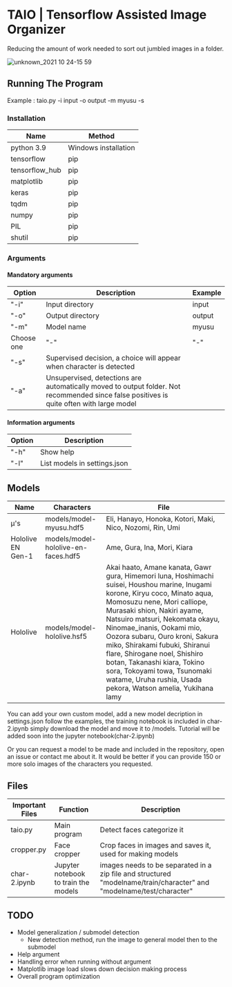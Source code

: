 # TAIO | Tensorflow Assisted Image Organizer 
Reducing the amount of work needed to sort out jumbled images in a folder.

![unknown_2021 10 24-15 59](https://user-images.githubusercontent.com/42926364/138587802-1dab8452-e8d6-462e-823d-8c0a417b9b99.png)

## Running The Program

Example : taio.py -i input -o output -m myusu -s

### Installation

Name | Method 
------------ | -------------
python 3.9 | Windows installation
tensorflow | pip
tensorflow_hub | pip
matplotlib | pip 
keras | pip
tqdm | pip
numpy | pip
PIL | pip
shutil | pip

### Arguments

#### Mandatory arguments

Option | Description | Example
------------ | ------------- | ------------- 
"-i" | Input directory | input
"-o" | Output directory | output
"-m" | Model name | myusu
Choose one | "-" | "-"
"-s" | Supervised decision, a choice will appear when character is detected | 
"-a" | Unsupervised, detections are automatically moved to output folder. Not recommended since false positives is quite often with large model | 

#### Information arguments

Option | Description
------------ | -------------
"-h" | Show help
"-l" | List models in settings.json

## Models

Name | Characters | File
------------ | ------------- | ------------- 
μ's | models/model-myusu.hdf5 | Eli, Hanayo, Honoka, Kotori, Maki, Nico, Nozomi, Rin, Umi
Hololive EN Gen-1 | models/model-hololive-en-faces.hdf5 | Ame, Gura, Ina, Mori, Kiara
Hololive | models/model-hololive.hsf5 | Akai haato, Amane kanata, Gawr gura, Himemori luna, Hoshimachi suisei, Houshou marine, Inugami korone, Kiryu coco, Minato aqua, Momosuzu nene, Mori calliope, Murasaki shion, Nakiri ayame, Natsuiro matsuri, Nekomata okayu, Ninomae_inanis, Ookami mio, Oozora subaru, Ouro kroni, Sakura miko, Shirakami fubuki, Shiranui flare, Shirogane noel, Shishiro botan, Takanashi kiara, Tokino sora, Tokoyami towa, Tsunomaki watame, Uruha rushia, Usada pekora, Watson amelia, Yukihana lamy

You can add your own custom model, add a new model decription in settings.json follow the examples, the training notebook is included in  char-2.ipynb simply download the model and move it to /models. Tutorial will be added soon into the jupyter notebook(char-2.ipynb)

Or you can request a model to be made and included in the repository, open an issue or contact me about it. It would be better if you can provide 150 or more solo images of the characters you requested.

## Files

Important Files | Function | Description
------------ | ------------- | -------------
taio.py | Main program | Detect faces categorize it
cropper.py | Face cropper | Crop faces in images and saves it, used for making models
char-2.ipynb | Jupyter notebook to train the models | images needs to be separated in a zip file and structured "modelname/train/character" and "modelname/test/character"

## TODO
 - Model generalization / submodel detection
   - New detection method, run the image to general model then to the submodel
 - Help argument
 - Handling error when running without argument
 - Matplotlib image load slows down decision making process
 - Overall program optimization

